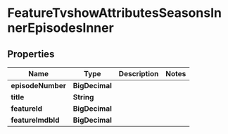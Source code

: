 

# FeatureTvshowAttributesSeasonsInnerEpisodesInner


## Properties

| Name | Type | Description | Notes |
|------------ | ------------- | ------------- | -------------|
|**episodeNumber** | **BigDecimal** |  |  |
|**title** | **String** |  |  |
|**featureId** | **BigDecimal** |  |  |
|**featureImdbId** | **BigDecimal** |  |  |



